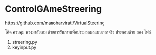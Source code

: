 # ControlGAmeStreering

https://github.com/manoharvirati/VirtualSteering

โค๊ด ควบคุม พวงมาลัยเกม ด้วยการรับภาพเพื่อประมวลผลแบบเวลาจริง
ประกอบด้วย สอง ไฟล์

1. streering.py
2. keyinput.py
